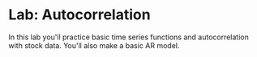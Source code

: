 # Lab: Autocorrelation

In this lab you'll practice basic time series functions and autocorrelation with stock data. You'll also make a basic AR model.
